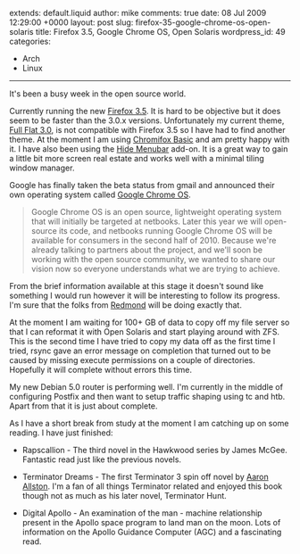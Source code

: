 extends: default.liquid
author: mike
comments: true
date: 08 Jul 2009 12:29:00 +0000
layout: post
slug: firefox-35-google-chrome-os-open-solaris
title: Firefox 3.5, Google Chrome OS, Open Solaris
wordpress_id: 49
categories:
- Arch
- Linux
---

It's been a busy week in the open source world.

Currently running the new [Firefox 3.5](http://www.mozilla.com/en-US/firefox/3.5/releasenotes/). It is hard to be objective but it does seem to be faster than the 3.0.x versions. Unfortunately my current theme, [Full Flat 3.0](https://addons.mozilla.org/en-US/firefox/addon/6971), is not compatible with Firefox 3.5 so I have had to find another theme. At the moment I am using [Chromifox Basic](https://addons.mozilla.org/en-US/firefox/addon/8782) and am pretty happy with it. I have also been using the [Hide Menubar](https://addons.mozilla.org/en-US/firefox/addon/4762) add-on. It is a great way to gain a little bit more screen real estate and works well with a minimal tiling window manager.

Google has finally taken the beta status from gmail and announced their own operating system called [Google Chrome OS](http://googleblog.blogspot.com/2009/07/introducing-google-chrome-os.html).



> Google Chrome OS is an open source, lightweight operating system that will initially be targeted at netbooks. Later this year we will open-source its code, and netbooks running Google Chrome OS will be available for consumers in the second half of 2010. Because we're already talking to partners about the project, and we'll soon be working with the open source community, we wanted to share our vision now so everyone understands what we are trying to achieve.



From the brief information available at this stage it doesn't sound like something I would run however it will be interesting to follow its progress. I'm sure that the folks from [Redmond](http://www.microsoft.com) will be doing exactly that.

At the moment I am waiting for 100+ GB of data to copy off my file server so that I can reformat it with Open Solaris and start playing around with ZFS. This is the second time I have tried to copy my data off as the first time I tried, rsync gave an error message on completion that turned out to be caused by missing execute permissions on a couple of directories. Hopefully it will complete without errors this time.

My new Debian 5.0 router is performing well. I'm currently in the middle of configuring Postfix and then want to setup traffic shaping using tc and htb. Apart from that it is just about complete.

As I have a short break from study at the moment I am catching up on some reading. I have just finished:





  * Rapscallion - The third novel in the Hawkwood series by James McGee. Fantastic read just like the previous novels.


  * Terminator Dreams - The first Terminator 3 spin off novel by [Aaron Allston](http://www.aaronallston.com/). I'm a fan of all things Terminator related and enjoyed this book though not as much as his later novel, Terminator Hunt.


  * Digital Apollo - An examination of the man - machine relationship present in the Apollo space program to land man on the moon. Lots of information on the Apollo Guidance Computer (AGC) and a fascinating read.


